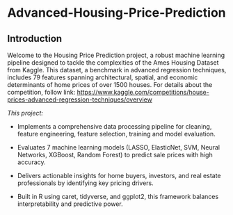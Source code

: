 # Advanced-Housing-Price-Prediction
## Introduction

Welcome to the Housing Price Prediction project, a robust machine learning pipeline designed to tackle the complexities of the Ames Housing Dataset from Kaggle. This dataset, a benchmark in advanced regression techniques, includes 79 features spanning architectural, spatial, and economic determinants of home prices of over 1500 houses.
For details about the competition, follow link: https://www.kaggle.com/competitions/house-prices-advanced-regression-techniques/overview

*This project:*

- Implements a comprehensive data processing pipeline for cleaning, feature engineering, feature selection, training and model evaluation.

- Evaluates 7 machine learning models (LASSO, ElasticNet, SVM, Neural Networks, XGBoost, Random Forest) to predict sale prices with high accuracy.

- Delivers actionable insights for home buyers, investors, and real estate professionals by identifying key pricing drivers.

- Built in R using caret, tidyverse, and ggplot2, this framework balances interpretability and predictive power.

